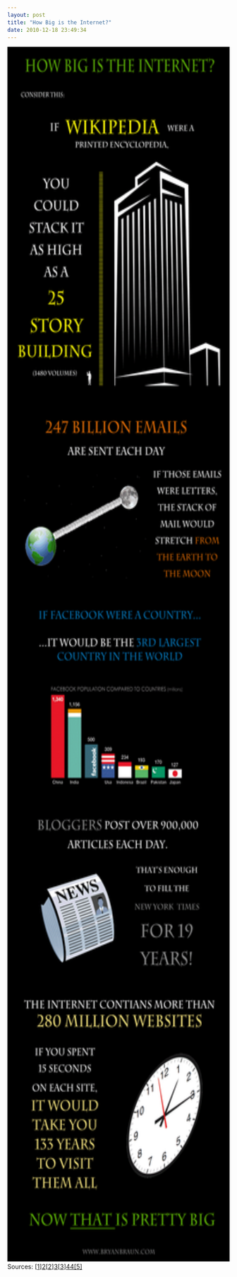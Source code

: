 ```yaml
---
layout: post
title: "How Big is the Internet?"
date: 2010-12-18 23:49:34
---
```


[<img alt="How Big is the Internet" class="aligncenter size-full wp-image-112" height="2750" src="/assets/images/internet4.gif" title="internet4" width="638" />][1]Sources: [[1]][2][[2]][3][[3]][4]<a href="http://www.onlineeducation.net/internet" target="_blank">[4]</a><a href="http://royal.pingdom.com/2010/01/22/internet-2009-in-numbers/" target="_blank">[5]</a>

 [1]: /assets/images/internet4.gif
 [2]: http://en.wikipedia.org/wiki/Wikipedia:Size_of_Wikipedia
 [3]: http://royal.pingdom.com/2010/01/22/internet-2009-in-numbers/
 [4]: http://www.blogherald.com/2010/08/11/facebook-statistics-the-numbers-game-continues/